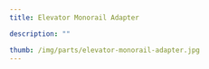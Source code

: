 ```yaml
---
title: Elevator Monorail Adapter

description: ""

thumb: /img/parts/elevator-monorail-adapter.jpg
---
```

